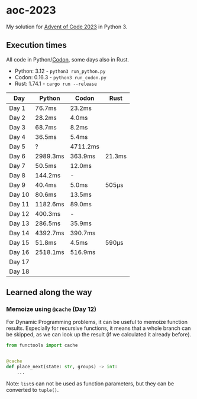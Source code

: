 # aoc-2023

My solution for [Advent of Code 2023](https://adventofcode.com/2023) in Python 3.

## Execution times

All code in Python/[Codon](https://docs.exaloop.io/codon), some days also in Rust.

* Python: 3.12 - `python3 run_python.py`
* Codon: 0.16.3 - `python3 run_codon.py`
* Rust: 1.74.1 - `cargo run --release`

| Day    | Python   | Codon    | Rust   |
|--------|----------|----------|--------|
| Day 1  | 76.7ms   | 23.2ms   |        |
| Day 2  | 28.2ms   | 4.0ms    |        |
| Day 3  | 68.7ms   | 8.2ms    |        |
| Day 4  | 36.5ms   | 5.4ms    |        |
| Day 5  | ?        | 4711.2ms |        |
| Day 6  | 2989.3ms | 363.9ms  | 21.3ms |
| Day 7  | 50.5ms   | 12.0ms   |        |
| Day 8  | 144.2ms  | -        |        |
| Day 9  | 40.4ms   | 5.0ms    | 505µs  |
| Day 10 | 80.6ms   | 13.5ms   |        |
| Day 11 | 1182.6ms | 89.0ms   |        |
| Day 12 | 400.3ms  | -        |        |
| Day 13 | 286.5ms  | 35.9ms   |        |
| Day 14 | 4392.7ms | 390.7ms  |        |
| Day 15 | 51.8ms   | 4.5ms    | 590µs  |
| Day 16 | 2518.1ms | 516.9ms  |        |
| Day 17 |          |          |        |
| Day 18 |          |          |        |

## Learned along the way

### Memoize using `@cache` (Day 12)

For Dynamic Programming problems, it can be useful to memoize function results.
Especially for recursive functions, it means that a whole branch can be skipped, as we can look up the result (if we
calculated it already before).

```python
from functools import cache


@cache
def place_next(state: str, groups) -> int:
    ...
```

Note: `list`s can not be used as function parameters, but they can be converted to `tuple()`.


